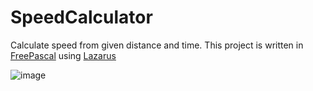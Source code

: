 # SpeedCalculator
 Calculate speed from given distance and time. This project is written in [FreePascal](https://www.freepascal.org/) using [Lazarus](https://www.lazarus-ide.org/)
 
 ![image](https://github.com/user-attachments/assets/9ad8cfb4-31ab-490b-800f-42049de4e2fe)
